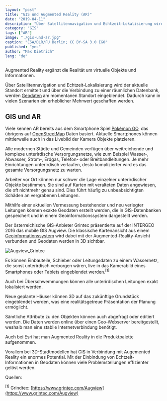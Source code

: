 ```yaml
---
layout: "post"
title: "GIS und Augmented Reality (AR)"
date: "2019-04-11"
description: "Über Satellitennavigation und Echtzeit-Lokalisierung wird der aktuelle Standort ermittelt und über die Verbindung zu einer räumlichen Datenbank, werden Geodaten am momentanen Standort eingeblendet"
category: "GIS"
tags: ["AR"]
image: "./gis-und-ar.jpg"
caption: "ESA/DLR/FU Berlin; CC BY-SA 3.0 IGO"
published: "yes"
author: "Max Dietrich"
lang: "de"
---
```


Augmented Reality ergänzt die Realität um virtuelle Objekte und Informationen.

Über Satellitennavigation und Echtzeit-Lokalisierung wird der aktuelle Standort ermittelt und über die Verbindung zu einer räumlichen Datenbank, werden [Geodaten](/gis/was-sind-geodaten "Was sind Geodaten") am momentanen Standort eingeblendet. Dadurch kann in vielen Szenarien ein erheblicher Mehrwert geschaffen werden.

## [](#gis-und-ar)GIS und AR

Viele kennen AR bereits aus dem Smartphone Spiel [Pokémon GO](https://de.wikipedia.org/wiki/Pok%C3%A9mon_Go), das übrigens auf [OpenStreetMap](https://www.openstreetmap.org/) Daten basiert. Aktuelle Smartphones können mittlerweile auch in das Livebild der Kamera Objekte platzieren.

Alle modernen Städte und Gemeinden verfügen über weitreichende und komplexe unterirdische Versorgungsnetze, wie zum Beispiel Wasser-, Abwasser, Strom-, Erdgas, Telefon- oder Breitbandleitungen. Je mehr Einrichtungen unterirdisch verlaufen, desto komplizierter wird es das gesamte Versorgungsnetz zu warten.

Arbeiter vor Ort können nur schwer die Lage einzelner unterirdischer Objekte bestimmen. Sie sind auf Karten mit veralteten Daten angewiesen, die oft nichtmehr genau sind. Dies führt häufig zu unbeabsichtigten Schäden an vergrabenen Leitungen.

Mithilfe einer aktuellen Vermessung bestehender und neu verlegter Leitungen können exakte Geodaten erstellt werden, die in GIS-Datenbanken gespeichert und in einem Geoinformationssystem dargestellt werden.

Der österreichische GIS-Anbieter Grintec präsentierte auf der INTERGEO 2016 das mobile GIS Augview. Die klassische Kartenansicht aus einem [Geoinformationssystem](/gis/was-ist-gis "Was ist GIS?") wird dabei mit der Augmented-Reality-Ansicht verbunden und Geodaten werden in 3D sichtbar.

![Augview_Grintec](/static/dc422fa39aeec1f592fd8aadb609ae80/14c49/Still023_QUELLE_-Augview_Grintec.png "Augview_Grintec")

Es können Einbauteile, Schieber oder Leitungsdaten zu einem Wassernetz, die sonst unterirdisch verborgen wären, live in das Kamerabild eines Smartphones oder Tablets eingeblendet werden.<sup>[1]</sup>

Auch bei Überschwemmungen können alle unterirdischen Leitungen exakt lokalisiert werden.

Neue geplante Häuser können 3D auf das zukünftige Grundstück eingeblendet werden, was eine realitätsgetreue Präsentation der Planung ermöglicht.

Sämtliche Attribute zu den Objekten können auch abgefragt oder editiert werden. Die Daten werden online über einen Geo-Webserver bereitgestellt, weshalb man eine stabile Internetverbindung benötigt.

Auch bei Esri hat man Augmented Reality in die Produktpalette aufgenommen.

Vorallem bei 3D-Stadtmodellen hat GIS in Verbindung mit Augemented Reality ein enormes Potential. Mit der Einbindung von Echtzeit-Informationen in Geodaten können viele Problemstellungen effizienter gelöst werden.

Quellen:

<sup>[1]</sup> Grindtec: [https://www.grintec.com/Augview](https://www.grintec.com/Augview)